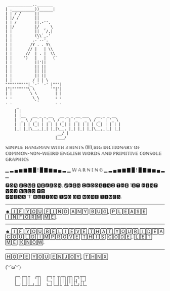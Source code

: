      ___________.._______
    | .__________))______|
    | | / /      ||
    | |/ /       ||   
    | | /        ||.-''.
    | |/         |/  _  \
    | |          ||  `/,|
    | |          (\\`_.'
    | |         .-`--'.
    | |        /Y . . Y\
    | |       // |   | \\
    | |      //  | . |  \\
    | |     ')   |   |   (`
    | |          ||'||
    | |          || ||
    | |          || ||
    | |          || ||
    | |         / | | \
    """"""""""|_`-' `-' |"""|
    |"|"""""""\ \       '"|"|
    | |        \ \        | |
    : :         \ \       : :  
    . .          `'       . .
         _                                             
        | |                                            
        | |__   __ _ _ __   __ _ _ __ ___   __ _ _ __  
        | '_ \ / _` | '_ \ / _` | '_ ` _ \ / _` | '_ \ 
        | | | | (_| | | | | (_| | | | | | | (_| | | | |
        |_| |_|\__,_|_| |_|\__, |_| |_| |_|\__,_|_| |_|
                           __/ |                      
                          |___/  
                   
𝕊𝕀𝕄ℙ𝕃𝔼 ℍ𝔸ℕ𝔾𝕄𝔸ℕ 𝕎𝕀𝕋ℍ 𝟛 ℍ𝕀ℕ𝕋𝕊 (!!!),𝔹𝕀𝔾 𝔻𝕀ℂ𝕋𝕀𝕆ℕ𝔸ℝ𝕐 𝕆𝔽 ℂ𝕆𝕄𝕄𝕆ℕ-ℕ𝕆ℕ-𝕎𝔼𝕀ℝ𝔻 𝔼ℕ𝔾𝕃𝕀𝕊ℍ 𝕎𝕆ℝ𝔻𝕊 
𝔸ℕ𝔻 
ℙℝ𝕀𝕄𝕀𝕋𝕀𝕍𝔼 ℂ𝕆ℕ𝕊𝕆𝕃𝔼 𝔾ℝ𝔸ℙℍ𝕀ℂ𝕊



▁ ▂ ▄ ▅ ▆ ▇ █ ! █ ▇ ▆ ▅ ▄ ▂ ▁ 𝕎 𝔸 ℝ ℕ 𝕀 ℕ 𝔾   ▁ ▂ ▄ ▅ ▆ ▇ █ ! █ ▇ ▆ ▅ ▄ ▂ ▁

 🅵🅾🆁  🆂🅾🅼🅴  🆁🅴🅰🆂🅾🅽,  🆆🅷🅴🅽  🅲🅷🅾🅾🆂🅸🅽🅶  🆃🅷🅴  1🆂🆃  🅷🅸🅽🆃  🆈🅾🆄  🅽🅴🅴🅳  🆃🅾   
 🅿🆁🅴🆂🆂  '1'  🅱🆄🆃🆃🅾🅽  🆃🆆🅾  🅾🆁  🅼🅾🆁🅴  🆃🅸🅼🅴🆂.
_______________________________________________________________________________________________________
☻ 🄸🄵 🅈🄾🅄 🄵🄸🄽🄳 🄰🄽🅈 🄱🅄🄶, 🄿🄻🄴🄰🅂🄴 🄸🄽🄵🄾🅁🄼 🄼🄴.
_______________________________________________________________________________________________________
☻ 🄸🄵 🅈🄾🅄 🄱🄴🄻🄸🄴🅅🄴 🅃🄷🄰🅃 🅈🄾🅄🅁 🄸🄳🄴🄰 🄲🄾🅄🄻🄳 🄸🄼🄿🅁🄾🅅🄴 🅃🄷🄸🅂 🄲🄾🄳🄴, 🄻🄴🅃 🄼🄴 🄺🄽🄾🅆.
_______________________________________________________________________________________________________

🄷🄾🄿🄴 🅈🄾🅄 🄴🄽🄹🄾🅈, 🅃🄷🄽🅇

(︶ω︶)                                                                        
 
        ┌─┐┌─┐┬  ┌┬┐  ┌─┐┬ ┬┌┬┐┌┬┐┌─┐┬─┐
        │  │ ││   ││  └─┐│ │││││││├┤ ├┬┘        
        └─┘└─┘┴─┘─┴┘  └─┘└─┘┴ ┴┴ ┴└─┘┴└─
